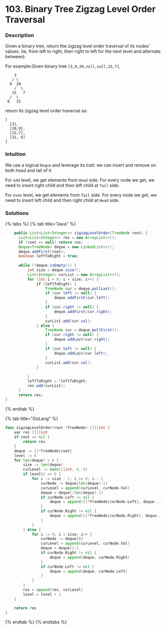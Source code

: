 # 103. Binary Tree Zigzag Level Order Traversal

### Description

Given a binary tree, return the zigzag level order traversal of its nodes' values. \(ie, from left to right, then right to left for the next level and alternate between\).

For example:Given binary tree `[3,9,20,null,null,15,7]`,

```text
    3
   / \
  9  20
    /  \
   15   7 
  /  \
 6   31
```

return its zigzag level order traversal as:

```text
[
  [3],
  [20,9],
  [15,7],
  [31, 6]
]
```

### Intuition

We use a logical `Deque` and leverage its trait: we can insert and remove on both head and tail of it

For `odd` level, we get elements from `Head` side. For every node we get, we need to insert right child and then left child at `Tail` side.

For `even` level,  we get elements from `Tail` side. For every node we get, we need to insert left child and then right child at `Head` side.

### Solutions

{% tabs %}
{% tab title="Java" %}
```java
	public List<List<Integer>> zigzagLevelOrder(TreeNode root) {
	  List<List<Integer>> res = new ArrayList<>();
	  if (root == null) return res;
	  Deque<TreeNode> deque = new LinkedList<>();
	  deque.addFirst(root);
	  boolean leftToRight = true;
	
	  while (!deque.isEmpty()) {
	      int size = deque.size();
	      List<Integer> curList = new ArrayList<>();
	      for (int i = 0; i < size; i++) {
	          if (leftToRight) {
	              TreeNode cur = deque.pollLast();
	              if (cur.left != null) {
	                  deque.addFirst(cur.left);
	              }
	              if (cur.right != null) {
	                  deque.addFirst(cur.right);
	              }
	              curList.add(cur.val);
	          } else {
	              TreeNode cur = deque.pollFirst();
	              if (cur.right != null) {
	                  deque.addLast(cur.right);
	              }
	              if (cur.left != null) {
	                  deque.addLast(cur.left);
	              }
	              curList.add(cur.val);
	          }
	
	      }
	      leftToRight = !leftToRight;
	      res.add(curList);
	  }
	  return res;
}
```
{% endtab %}

{% tab title="GoLang" %}
```go
func zigzagLevelOrder(root *TreeNode) [][]int {
	var res [][]int
	if root == nil {
		return res
	}
	deque := []*TreeNode{root}
	level := 0
	for len(deque) > 0 {
		size := len(deque)
		curLevel := make([]int, 0, 0)
		if level%2 == 0 {
			for i := size - 1; i >= 0; i-- {
				curNode := deque[len(deque)-1]
				curLevel = append(curLevel, curNode.Val)
				deque = deque[:len(deque)-1]
				if curNode.Left != nil {
					deque = append([]*TreeNode{curNode.Left}, deque...)
				}
				if curNode.Right != nil {
					deque = append([]*TreeNode{curNode.Right}, deque...)
				}
			}
		} else {
			for i := 0; i < size; i++ {
				curNode := deque[0]
				curLevel = append(curLevel, curNode.Val)
				deque = deque[1:]
				if curNode.Right != nil {
					deque = append(deque, curNode.Right)
				}
				if curNode.Left != nil {
					deque = append(deque, curNode.Left)
				}
			}
		}
		res = append(res, curLevel)
		level = level + 1
	}

	return res
}

```
{% endtab %}
{% endtabs %}

